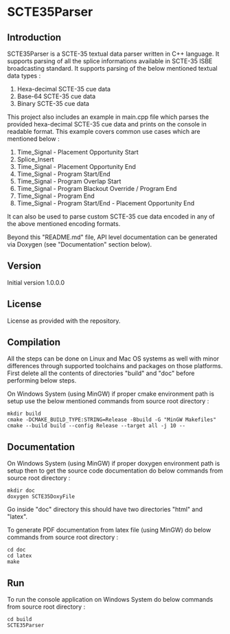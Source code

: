 # SCTE35Parser
## Introduction

SCTE35Parser is a SCTE-35 textual data parser written in C++ language. It supports parsing of all the splice informations available in SCTE-35 ISBE broadcasting standard. It supports parsing of the below mentioned textual data types :

1. Hexa-decimal SCTE-35 cue data
2. Base-64 SCTE-35 cue data
3. Binary SCTE-35 cue data

This project also includes an example in main.cpp file which parses the provided hexa-decimal SCTE-35 cue data and prints on the console in readable format. This example covers common use cases which are mentioned below :

1. Time_Signal - Placement Opportunity Start
2. Splice_Insert
3. Time_Signal - Placement Opportunity End
4. Time_Signal - Program Start/End
5. Time_Signal - Program Overlap Start
6. Time_Signal - Program Blackout Override / Program End
7. Time_Signal - Program End
8. Time_Signal - Program Start/End - Placement Opportunity End

It can also be used to parse custom SCTE-35 cue data encoded in any of the above mentioned encoding formats.

Beyond this "README.md" file, API level documentation can be generated via Doxygen (see "Documentation" section below).

## Version

Initial version 1.0.0.0

## License

License as provided with the repository.


## Compilation

All the steps can be done on Linux and Mac OS systems as well with minor differences through supported toolchains and packages on those platforms. First delete all the contents of directories "build" and "doc" before performing below steps.

On Windows System (using MinGW) if proper cmake environment path is setup use the below mentioned commands from source root directory :

    mkdir build
    cmake -DCMAKE_BUILD_TYPE:STRING=Release -Bbuild -G "MinGW Makefiles"
    cmake --build build --config Release --target all -j 10 --


## Documentation

On Windows System (using MinGW) if proper doxygen environment path is setup then to get the source code documentation do below commands from source root directory :

    mkdir doc
    doxygen SCTE35DoxyFile

Go inside "doc" directory this should have two directories "html" and "latex".

To generate PDF documentation from latex file (using MinGW) do below commands from source root directory :

    cd doc
    cd latex
    make


## Run

To run the console application on Windows System do below commands from source root directory :

    cd build
    SCTE35Parser

